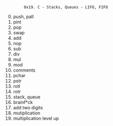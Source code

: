             0x19. C - Stacks, Queues - LIFO, FIFO
0. push, pall
1. pint
2. pop
3. swap
4. add
5. nop
6. sub
7. div
8. mul
9. mod
10. comments
11. pchar
12. pstr
13. rotl
14. rotr
15. stack, queue
16. brainf*ck
17. add two digits
18. mutiplication
19. multiplication level up